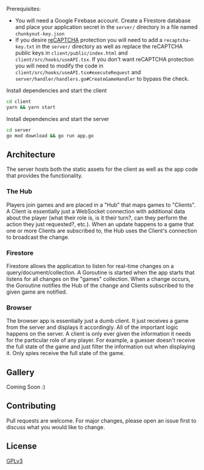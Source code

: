 

Prerequisites:

- You will need a Google Firebase account. Create a Firestore database and place your application secret in the `server/` directory in a file named `chunkynut-key.json`
- If you desire [reCAPTCHA](https://developers.google.com/recaptcha/docs/v3) protection you will need to add a `recaptcha-key.txt` in the `server/` directory as well as replace the reCAPTCHA public keys in `client/public/index.html` and `client/src/hooks/useAPI.tsx`. If you don't want reCAPTCHA protection you will need to modify the code in `client/src/hooks/useAPI.tsx#executeRequest` and `server/handler/handlers.go#CreateGameHandler` to bypass the check.

Install dependencies and start the client

```bash
cd client
yarn && yarn start
```

Install dependencies and start the server

```bash
cd server
go mod download && go run app.go
```

## Architecture

The server hosts both the static assets for the client as well as the app code that provides the functionality.

### The Hub

Players join games and are placed in a "Hub" that maps games to "Clients". A Client is essentially just a WebSocket connection with additional data about the player (what their role is, is it their turn?, can they perform the action they just requested?, etc.). When an update happens to a game that one or more Clients are subscribed to, the Hub uses the Client's connection to broadcast the change.

### Firestore

Firestore allows the application to listen for real-time changes on a query/document/collection. A Goroutine is started when the app starts that listens for all changes on the "games" collection. When a change occurs, the Goroutine notifies the Hub of the change and Clients subscribed to the given game are notified.

### Browser

The browser app is essentially just a dumb client. It just receives a game from the server and displays it accordingly. All of the important logic happens on the server. A client is only ever given the information it needs for the particular role of any player. For example, a guesser doesn't receive the full state of the game and just filter the information out when displaying it. Only spies receive the full state of the game.

## Gallery

Coming Soon :)

## Contributing

Pull requests are welcome. For major changes, please open an issue first to discuss what you would like to change.

## License

[GPLv3](https://choosealicense.com/licenses/gpl-3.0/)

